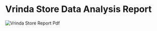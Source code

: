 # Vrinda Store Data Analysis Report


![Vrinda Store Report Pdf](https://github.com/user-attachments/assets/4aa5459e-fd8b-4a26-9c03-145bef467796)


